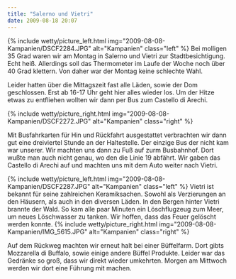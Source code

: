 ```yaml
---
title: "Salerno und Vietri"
date: 2009-08-18 20:07
---
```

{% include wetty/picture_left.html img="2009-08-08-Kampanien/DSCF2284.JPG" alt="Kampanien" class="left" %}
Bei molligen 35 Grad waren wir am Montag in Salerno und Vietri zur Stadtbesichtigung. Echt heiß. Allerdings soll das Thermometer im Laufe der Woche noch über 40 Grad klettern. Von daher war der Montag keine schlechte Wahl.

Leider hatten über die Mittagszeit fast alle Läden, sowie der Dom geschlossen. Erst ab 16-17 Uhr geht hier alles wieder los. Um der Hitze etwas zu entfliehen wollten wir dann per Bus zum Castello di Arechi.

<!--more-->

{% include wetty/picture_right.html img="2009-08-08-Kampanien/DSCF2272.JPG" alt="Kampanien" class="right" %}

Mit Busfahrkarten für Hin und Rückfahrt ausgestattet verbrachten wir dann gut eine dreiviertel Stunde an der Haltestelle. Der einzige Bus der nicht kam war unserer. Wir machten uns dann zu Fuß auf zurm Busbahnhof. Dort wußte man auch nicht genau, wo den die Linie 19 abfährt. Wir gaben das Castello di Arechi auf und machten uns mit dem Auto weiter nach Vietri.

{% include wetty/picture_left.html img="2009-08-08-Kampanien/DSCF2287.JPG" alt="Kampanien" class="left" %}
Vietri ist bekannt für seine zahlreichen Keramiksachen. Sowohl als Verzierungen an den Häusern, als auch in den diversen Läden. In den Bergen hinter Vietri brannte der Wald. So kam alle paar Minuten ein Löschflugzeug zum Meer, um neues Löschwasser zu tanken. Wir hoffen, dass das Feuer gelöscht werden konnte.
{% include wetty/picture_right.html img="2009-08-08-Kampanien/IMG_5615.JPG" alt="Kampanien" class="right" %}

Auf dem Rückweg machten wir erneut halt bei einer Büffelfarm. Dort gibts Mozzarella di Buffalo, sowie einige andere Büffel Produkte. Leider war das Gedränke so groß, dass wir direkt wieder umkehrten. Morgen am Mittwoch werden wir dort eine Führung mit machen.